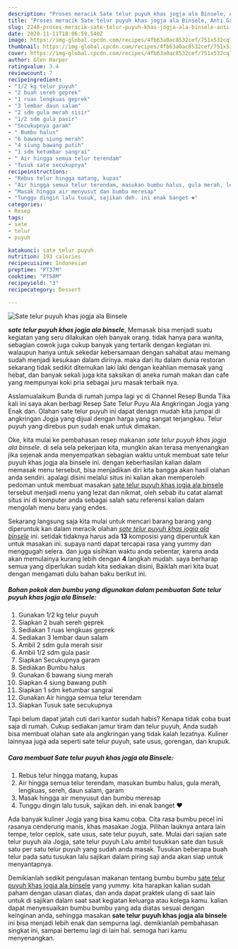 ```yaml
---
description: "Proses meracik Sate telur puyuh khas jogja ala Binsele, Anti Gagal"
title: "Proses meracik Sate telur puyuh khas jogja ala Binsele, Anti Gagal"
slug: 2248-proses-meracik-sate-telur-puyuh-khas-jogja-ala-binsele-anti-gagal
date: 2020-11-11T18:06:59.540Z
image: https://img-global.cpcdn.com/recipes/4fb63a0ac8532cef/751x532cq70/sate-telur-puyuh-khas-jogja-ala-binsele-foto-resep-utama.jpg
thumbnail: https://img-global.cpcdn.com/recipes/4fb63a0ac8532cef/751x532cq70/sate-telur-puyuh-khas-jogja-ala-binsele-foto-resep-utama.jpg
cover: https://img-global.cpcdn.com/recipes/4fb63a0ac8532cef/751x532cq70/sate-telur-puyuh-khas-jogja-ala-binsele-foto-resep-utama.jpg
author: Glen Harper
ratingvalue: 3.4
reviewcount: 7
recipeingredient:
- "1/2 kg telur puyuh"
- "2 buah sereh geprek"
- "1 ruas lengkuas geprek"
- "3 lembar daun salam"
- "2 sdm gula merah sisir"
- "1/2 sdm gula pasir"
- "Secukupnya garam"
- " Bumbu halus"
- "6 bawang siung merah"
- "4 siung bawang putih"
- "1 sdm ketumbar sangrai"
- " Air hingga semua telur terendam"
- "Tusuk sate secukupnya"
recipeinstructions:
- "Rebus telur hingga matang, kupas"
- "Air hingga semua telur terendam, masukan bumbu halus, gula merah, lengkuas, sereh, daun salam, garam"
- "Masak hingga air menyusut dan bumbu meresap"
- "Tunggu dingin lalu tusuk, sajikan deh. ini enak banget ❤️"
categories:
- Resep
tags:
- sate
- telur
- puyuh

katakunci: sate telur puyuh 
nutrition: 193 calories
recipecuisine: Indonesian
preptime: "PT37M"
cooktime: "PT58M"
recipeyield: "3"
recipecategory: Dessert

---
```



![Sate telur puyuh khas jogja ala Binsele](https://img-global.cpcdn.com/recipes/4fb63a0ac8532cef/751x532cq70/sate-telur-puyuh-khas-jogja-ala-binsele-foto-resep-utama.jpg)

<b><i>sate telur puyuh khas jogja ala binsele</i></b>, Memasak bisa menjadi suatu kegiatan yang seru dilakukan oleh banyak orang. tidak hanya para wanita, sebagian cowok juga cukup banyak yang tertarik dengan kegiatan ini. walaupun hanya untuk sekedar kebersamaan dengan sahabat atau memang sudah menjadi kesukaan dalam dirinya. maka dari itu dalam dunia restoran sekarang tidak sedikit ditemukan laki laki dengan keahlian memasak yang hebat, dan banyak sekali juga kita saksikan di aneka rumah makan dan cafe yang mempunyai koki pria sebagai juru masak terbaik nya.

Asslamualaikum Bunda di rumah jumpa lagi yc di Channel Resep Bunda Tika kali ini saya akan berbagi Resep Sate Telur Puyu Ala Angkringan Jogja yang Enak dan. Olahan sate telur puyuh ini dapat denagn mudah kita jumpai di angkringan Jogja yang dijual dengan harga yang sangat terjangkau. Telur puyuh yang direbus pun sudah enak untuk dimakan.

Oke, kita mulai ke pembahasan resep makanan <i>sate telur puyuh khas jogja ala binsele</i>. di sela sela pekerjaan kita, mungkin akan terasa menyenangkan jika sejenak anda menyempatkan sebagian waktu untuk membuat sate telur puyuh khas jogja ala binsele ini. dengan keberhasilan kalian dalam memasak menu tersebut, bisa menjadikan diri kita bangga akan hasil olahan anda sendiri. apalagi disini melalui situs ini kalian akan memperoleh pedoman untuk membuat masakan <u>sate telur puyuh khas jogja ala binsele</u> tersebut menjadi menu yang lezat dan nikmat, oleh sebab itu catat alamat situs ini di komputer anda sebagai salah satu referensi kalian dalam mengolah menu baru yang endes.


Sekarang langsung saja kita mulai untuk mencari barang barang yang diperuntuk kan dalam meracik olahan <u><i>sate telur puyuh khas jogja ala binsele</i></u> ini. setidak tidaknya harus ada <b>13</b> komposisi yang diperuntuk kan untuk masakan ini. supaya nanti dapat tercapai rasa yang yummy dan menggugah selera. dan juga sisihkan waktu anda sebentar, karena anda akan memulainya kurang lebih dengan <b>4</b> langkah mudah. saya berharap semua yang diperlukan sudah kita sediakan disini, Baiklah mari kita buat dengan mengamati dulu bahan baku berikut ini.

<!--inarticleads1-->

##### Bahan pokok dan bumbu yang digunakan dalam pembuatan Sate telur puyuh khas jogja ala Binsele:

1. Gunakan 1/2 kg telur puyuh
1. Siapkan 2 buah sereh geprek
1. Sediakan 1 ruas lengkuas geprek
1. Sediakan 3 lembar daun salam
1. Ambil 2 sdm gula merah sisir
1. Ambil 1/2 sdm gula pasir
1. Siapkan Secukupnya garam
1. Sediakan  Bumbu halus
1. Gunakan 6 bawang siung merah
1. Siapkan 4 siung bawang putih
1. Siapkan 1 sdm ketumbar sangrai
1. Gunakan  Air hingga semua telur terendam
1. Siapkan Tusuk sate secukupnya


Tapi belum dapat jatah cuti dari kantor sudah habis? Kenapa tidak coba buat saja di rumah. Cukup sediakan jamur tiram dan telur puyuh, Anda sudah bisa membuat olahan sate ala angkringan yang tidak kalah lezatnya. Kuliner lainnyaa juga ada seperti sate telur puyuh, sate usus, gorengan, dan krupuk. 

<!--inarticleads2-->

##### Cara membuat Sate telur puyuh khas jogja ala Binsele:

1. Rebus telur hingga matang, kupas
1. Air hingga semua telur terendam, masukan bumbu halus, gula merah, lengkuas, sereh, daun salam, garam
1. Masak hingga air menyusut dan bumbu meresap
1. Tunggu dingin lalu tusuk, sajikan deh. ini enak banget ❤️


Ada banyak kuliner Jogja yang bisa kamu coba. Cita rasa bumbu pecel ini rasanya cenderung manis, khas masakan Jogja. Pilihan lauknya antara lain tempe, telor ceplok, sate usus, sate telur puyuh, sate. Mulai dari sajian sate telur puyuh ala Jogja, sate telur puyuh Lalu ambil tusukkan sate dan tusuk satu per satu telur puyuh yang sudah anda masak. Tusukan beberapa buah telur pada satu tusukan lalu sajikan dalam piring saji anda akan siap untuk menyantapnya. 

Demikianlah sedikit pengulasan makanan tentang bumbu bumbu <u>sate telur puyuh khas jogja ala binsele</u> yang yummy. kita harapkan kalian sudah paham dengan ulasan diatas, dan anda dapat praktek ulang di saat lain untuk di sajikan dalam saat saat kegiatan keluarga atau kolega kamu. kalian dapat menyesuaikan bumbu bumbu yang ada diatas sesuai dengan keinginan anda, sehingga masakan <b>sate telur puyuh khas jogja ala binsele</b> ini bisa menjadi lebih enak dan sempurna lagi. demikianlah pembahasan singkat ini, sampai bertemu lagi di lain hal. semoga hari kamu menyenangkan.

